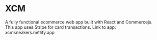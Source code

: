 # XCM
A fully functional ecommerce web app built with React and Commercejs. This app uses Stripe for card transactions. Link to app: xcmsneakers.netlify.app
